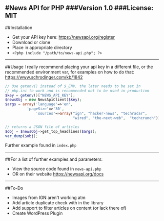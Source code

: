 #News API for PHP
###Version 1.0
###License: MIT
---

##Installation
- Get your API key here: https://newsapi.org/register
- Download or clone 
- Place in appropriate directory
- `<?php include "/path/to/news-api.php"; ?>`
---

##Usage
I really recommend placing your api key in a different file, or the recommended environment var, for examples on how to do that: https://www.schrodinger.com/kb/1842
```php
// Use getenv() instead of $_ENV, the later needs to be set in
// php.ini to work and is recommended not to be used in production
$key = getenv()["NEWS_API_KEY"];
$newsObj = new NewsApiClient($key);
$args = array('language'=>'en',
	      'pageSize'=>'30',
              'sources'=>array("ign", "hacker-news", "techradar",
                               "wired", "the-next-web",  "techcrunch"));

// returns a JSON file of articles
$obj = $newsObj->get_top_headlines($args);
var_dump($obj);
```
Further example found in `index.php`

---

##For a list of further examples and parameters:
- View the source code found in `news-api.php`
- OR on their website https://newsapi.org/docs
---
##To-Do
- Images from IGN aren't working atm
- Add article duplicate check with in the library
- Add support to filter articles on content (or lack there of)
- Create WordPress Plugin